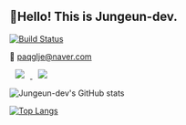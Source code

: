 
<h2> 🥳Hello! This is Jungeun-dev. </h2>

[![Build Status](https://travis-ci.org/joemccann/dillinger.svg?branch=master)](https://travis-ci.org/joemccann/dillinger)

<span> 💌 paqglje@naver.com </span>


<a href="https://www.instagram.com/dding_ji_k/">
    <img 
        src="http://img.shields.io/badge/-Instagram-ff69b4?style=flat&logo=Instagram&link=https://www.instagram.com/mangopasta_/"
        style="height : auto; margin-left : 10px; margin-right : 10px;"/>
</a>
<a href="https://velog.io/@dding_ji">
    <img 
        src="http://img.shields.io/badge/-Velog-9cf?style=flat&logo=Vector Logo Zone&link=https://velog.io/@jungeun-dev"
        style="height : auto; margin-left : 10px; margin-right : 10px;"/>
</a>

![Jungeun-dev's GitHub stats](https://github-readme-stats.vercel.app/api?username=jungeun-dev&show_icons=true&theme=material-palenight)

[![Top Langs](https://github-readme-stats.vercel.app/api/top-langs/?username=jungeun-dev&layout=compact&theme=material-palenight&langs_count=8)](https://github.com/anuraghazra/github-readme-stats)

